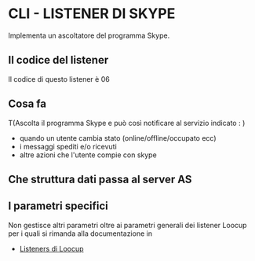 # CLI -  LISTENER DI SKYPE
Implementa un ascoltatore del programma Skype.

## Il codice del listener
Il codice di questo listener è 06

## Cosa fa
 T(Ascolta il programma Skype e può così notificare al servizio indicato : )
- quando un utente cambia stato (online/offline/occupato ecc)
- i messaggi spediti e/o  ricevuti
- altre azioni che l'utente compie con skype


## Che struttura dati passa al server AS
## I parametri specifici
Non gestisce altri parametri oltre ai parametri generali dei listener Loocup per i quali si rimanda alla documentazione in
- [Listeners di Loocup](Sorgenti/OG/V3/CLI)

